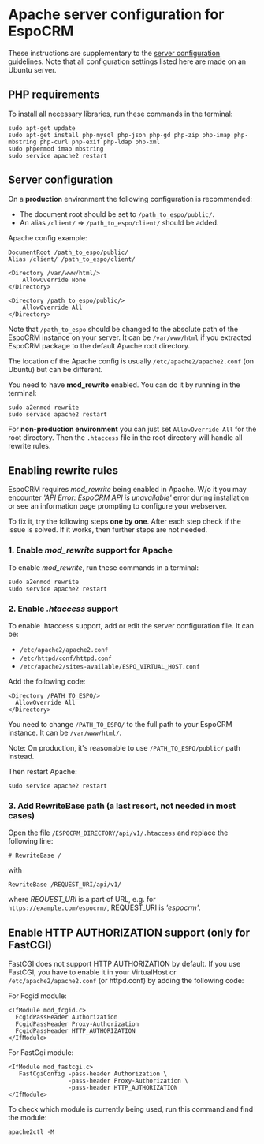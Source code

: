 # Apache server configuration for EspoCRM

These instructions are supplementary to the [server configuration](server-configuration.md) guidelines. Note that all configuration settings listed here are made on an Ubuntu server.

## PHP requirements

To install all necessary libraries, run these commands in the terminal:

```
sudo apt-get update
sudo apt-get install php-mysql php-json php-gd php-zip php-imap php-mbstring php-curl php-exif php-ldap php-xml
sudo phpenmod imap mbstring
sudo service apache2 restart
```

## Server configuration

On a **production** environment the following configuration is recommended:

* The document root should be set to `/path_to_espo/public/`.
* An alias `/client/` => `/path_to_espo/client/` should be added.

Apache config example:

```
DocumentRoot /path_to_espo/public/
Alias /client/ /path_to_espo/client/

<Directory /var/www/html/>
    AllowOverride None
</Directory>

<Directory /path_to_espo/public/>
    AllowOverride All
</Directory>
```

Note that `/path_to_espo` should be changed to the absolute path of the EspoCRM instance on your server. It can be `/var/www/html` if you extracted EspoCRM package to the default Apache root directory.

The location of the Apache config is usually `/etc/apache2/apache2.conf` (on Ubuntu) but can be different.

You need to have **mod_rewrite** enabled. You can do it by running in the terminal:

```
sudo a2enmod rewrite
sudo service apache2 restart
```

For **non-production environment** you can just set `AllowOverride All` for the root directory. Then the `.htaccess` file in the root directory will handle all rewrite rules.

## Enabling rewrite rules

EspoCRM requires *mod_rewrite* being enabled in Apache. W/o it you may encounter *'API Error: EspoCRM API is unavailable'* error during installation or see an information page prompting to configure your webserver.

To fix it, try the following steps **one by one**. After each step check if the issue is solved. If it works, then further steps are not needed.

### 1. Enable *mod_rewrite* support for Apache

To enable *mod_rewrite*, run these commands in a terminal:

```
sudo a2enmod rewrite
sudo service apache2 restart
```

### 2. Enable *.htaccess* support

To enable .htaccess support, add or edit the server configuration file. It can be:

* `/etc/apache2/apache2.conf` 
* `/etc/httpd/conf/httpd.conf`
* `/etc/apache2/sites-available/ESPO_VIRTUAL_HOST.conf`

Add the following code:

```
<Directory /PATH_TO_ESPO/>
  AllowOverride All
</Directory>
```

You need to change `/PATH_TO_ESPO/` to the full path to your EspoCRM instance. It can be `/var/www/html/`.

Note: On production, it's reasonable to use  `/PATH_TO_ESPO/public/` path instead.

Then restart Apache:

```
sudo service apache2 restart
```

### 3. Add RewriteBase path (a last resort, not needed in most cases)

Open the file `/ESPOCRM_DIRECTORY/api/v1/.htaccess` and replace the following line:

```
# RewriteBase /
```

with

```
RewriteBase /REQUEST_URI/api/v1/
```

where *REQUEST_URI* is a part of URL, e.g. for `https://example.com/espocrm/`, REQUEST_URI is *'espocrm'*.


## Enable HTTP AUTHORIZATION support (only for FastCGI)

FastCGI does not support HTTP AUTHORIZATION by default. If you use FastCGI, you have to enable it in your VirtualHost or `/etc/apache2/apache2.conf` (or httpd.conf) by adding the following code:

For Fcgid module:

```
<IfModule mod_fcgid.c>
  FcgidPassHeader Authorization
  FcgidPassHeader Proxy-Authorization
  FcgidPassHeader HTTP_AUTHORIZATION
</IfModule>
```

For FastCgi module:

```
<IfModule mod_fastcgi.c>
   FastCgiConfig -pass-header Authorization \
                 -pass-header Proxy-Authorization \
                 -pass-header HTTP_AUTHORIZATION
</IfModule>
```

To check which module is currently being used, run this command and find the module:

```
apache2ctl -M
```

